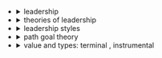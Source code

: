 -   <details>
    <summary>leadership</summary>

    </details>

-   <details>
    <summary>theories of leadership</summary>

    -   trait
    -   behavioural
    -   transactional and transformational
    -   leader-member exchange theory
    </details>  

-   <details>
    <summary>leadership styles</summary>
    
    -   autocratic
    -   democratic
    -   free-rein
    </details>          

-   <details>
    <summary>path goal theory</summary>

    -   directive, supportive
    -   achievement oriented, participative
    </details>
-   <details>
    <summary>value and types: terminal , instrumental</summary>

    </details>            